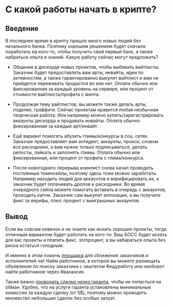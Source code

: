 # С какой работы начать в крипте?

## Введение
В последнее время в крипту пришло много новых людей без начального банка. Поэтому хорошим решением будет сначала поработать на кого-то, чтобы получить свой первый банк, а также набраться опыта и знаний. Какую работу сейчас могут предложить?

- Общение в дискорде новых проектов, чтобы выбивать вайтлисты. Заказчик будет предоставлять вам арты, инвайты, идеи по активностям, а также гарантированно выкупит вайтлист и вам не прийдется переживать продастся вл или нет. Оплата обычно или фиксированная за каждый уровень на сервере, или процент от стоимости вайтлиста/профита с минта.

- Продолжая тему вайтлистов, вы можете также делать арты, поделки, граффити. Сейчас проектам нравится любая необычная творческая работа. Или например можно купить/зарегистрировать аккаунты дискорда и продавать инвайты. Оплата обычно фиксированная за каждый арт/инвайт. 

- Ещё вариант помогать абузить глимы/конкурсы в соц. сетях. Заказчик предоставляет вам антидект, аккаунты, прокси, словом все расходники, а вам нужно только подписываться, делать репосты, лайкать и заполнять глимы. Оплата обычно или фиксированная, или процент от профита с глима/конкурса.

- После новогоднего перерыва коинлист снова начал проводить постоянные токенсейлы, поэтому здесь тоже можно заработать. Например находить людей для аккаунтов и верифицировать их, а заказчик будет оплачивать дропов и расходники. Во время очередного сейла можете помогать вставать в очередь с аккаунтов, проходить капчи. Заказчик сам выкупит аллокации, а вы получите фикс за верифы, плюс процент с выигрышных аккаунтов. 

## Вывод
Eсли вы совсем новичок и не знаете как искать хорошие проекты, тогда отличным вариантом будет работать на кого-то. Ваш БОСС будет искать для вас проекты и платить фикс. зп/процент, а вы набираться опыта без риска остаться голодным. 

И именно в этом помочь [площадка](https://t.me/naem_rektovalshik) для сближения заказчиков и исполнителей чат Наём работников, в которой вы можете размещать объявления по поиску заказчика с хештегом #ищуработу или наоборот найти работников через #вакансия. 

Также важно [проводить сделки через гаранта](../Как%20проводить%20сделки%20на%20OTC.md), чтобы не попасться на обман. Удобно, что на услуги гаранта установлены минимальные комиссии за каждую сделку (от 5$), поэтому можно проводить множество небольших сделок без особых затрат.